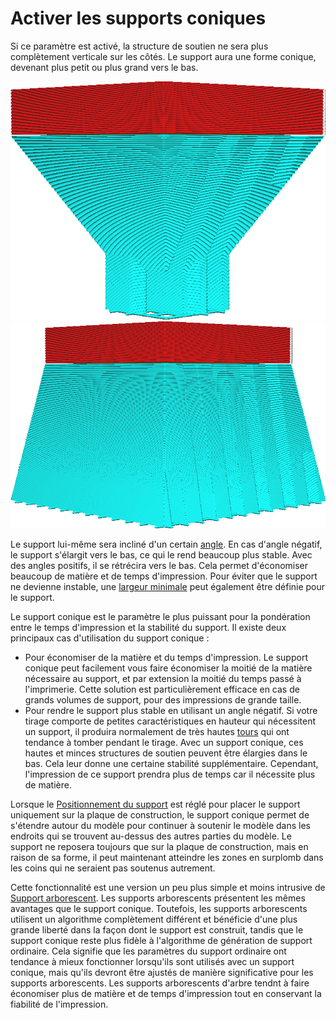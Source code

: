 Activer les supports coniques
====
Si ce paramètre est activé, la structure de soutien ne sera plus complètement verticale sur les côtés. Le support aura une forme conique, devenant plus petit ou plus grand vers le bas.

![Le support devient plus petit vers le bas](../../../articles/images/support_conical_enabled.png)
![Le support s'agrandit vers le bas](../../../articles/images/support_conical_angle_neg10.png)

Le support lui-même sera incliné d'un certain [angle](support_conical_angle.md). En cas d'angle négatif, le support s'élargit vers le bas, ce qui le rend beaucoup plus stable. Avec des angles positifs, il se rétrécira vers le bas. Cela permet d'économiser beaucoup de matière et de temps d'impression. Pour éviter que le support ne devienne instable, une [largeur minimale](support_conical_min_width.md) peut également être définie pour le support.

Le support conique est le paramètre le plus puissant pour la pondération entre le temps d'impression et la stabilité du support. Il existe deux principaux cas d'utilisation du support conique :
* Pour économiser de la matière et du temps d'impression. Le support conique peut facilement vous faire économiser la moitié de la matière nécessaire au support, et par extension la moitié du temps passé à l'imprimerie. Cette solution est particulièrement efficace en cas de grands volumes de support, pour des impressions de grande taille.
* Pour rendre le support plus stable en utilisant un angle négatif. Si votre tirage comporte de petites caractéristiques en hauteur qui nécessitent un support, il produira normalement de très hautes [tours](../support/support_use_towers.md) qui ont tendance à tomber pendant le tirage. Avec un support conique, ces hautes et minces structures de soutien peuvent être élargies dans le bas. Cela leur donne une certaine stabilité supplémentaire. Cependant, l'impression de ce support prendra plus de temps car il nécessite plus de matière.

Lorsque le [Positionnement du support](../support/support_type.md) est réglé pour placer le support uniquement sur la plaque de construction, le support conique permet de s'étendre autour du modèle pour continuer à soutenir le modèle dans les endroits qui se trouvent au-dessus des autres parties du modèle. Le support ne reposera toujours que sur la plaque de construction, mais en raison de sa forme, il peut maintenant atteindre les zones en surplomb dans les coins qui ne seraient pas soutenus autrement.

Cette fonctionnalité est une version un peu plus simple et moins intrusive de [Support arborescent](support_tree_enable.md). Les supports arborescents présentent les mêmes avantages que le support conique. Toutefois, les supports arborescents utilisent un algorithme complètement différent et bénéficie d'une plus grande liberté dans la façon dont le support est construit, tandis que le support conique reste plus fidèle à l'algorithme de génération de support ordinaire. Cela signifie que les paramètres du support ordinaire ont tendance à mieux fonctionner lorsqu'ils sont utilisés avec un support conique, mais qu'ils devront être ajustés de manière significative pour les supports arborescents. Les supports arborescents d'arbre tendnt à faire économiser plus de matière et de temps d'impression tout en conservant la fiabilité de l'impression.
